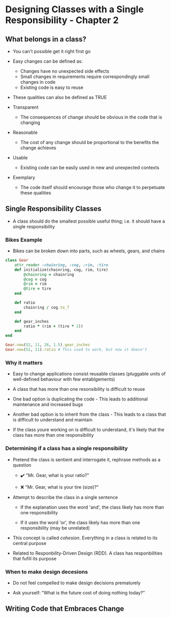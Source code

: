# Designing Classes with a Single Responsibility - Chapter 2

## What belongs in a class?

- You can't possible get it right first go

- Easy changes can be defined as:

  - Changes have no unexpected side effects
  - Small changes in requirements require correspondingly small changes in code
  - Existing code is easy to reuse

- These qualities can also be defined as TRUE

- Transparent
  - The consequences of change should be obvious in the code that is changing

- Reasonable
  - The cost of any change should be proportional to the benefits the change achieves

- Usable
  - Existing code can be easily used in new and unexpected contexts

- Exemplary
  - The code itself should encourage those who change it to perpetuate these qualities

## Single Responsibility Classes

- A class should do the smallest possible useful thing; i.e. it should have a
single responsibility

### Bikes Example

- Bikes can be broken down into parts, such as wheels, gears, and chains

```ruby
class Gear
    attr_reader :chainring, :cog, :rim, :tire
    def initialize(chainring, cog, rim, tire)
        @chainring = chainring
        @cog = cog
        @rim = rim
        @tire = tire
    end

    def ratio
        chainring / cog.to_f
    end

    def gear_inches
        ratio * (rim + (tire * 2))
    end
end

Gear.new(52, 11, 26, 1.5).gear_inches
Gear.new(52, 11).ratio # This used to work, but now it doesn't
```

### Why it matters

- Easy to change applications consist reusable classes (pluggable units of
well-defined behaviour with few entablgements)

- A class that has more than one resonsibility is difficult to reuse

- One bad option is duplicating the code - This leads to additional maintenance
and increased bugs

- Another bad option is to inherit from the class - This leads to a class that is
difficult to understand and maintain

- If the class youre working on is difficult to understand, it's likely that the
class has more than one responsibility

### Determining if a class has a single responsibility

- Pretend the class is sentient and interrogate it, rephrase methods as a question

  - ✔️ "Mr. Gear, what is your ratio?"

  - ❌ "Mr. Gear, what is your tire (size)?"

- Attempt to describe the class in a single sentence

  - If the explanation uses the word 'and', the class likely has more than one responsibility

  - If it uses the word 'or', the class likely has more than one responsibility
    (may be unrelated)

- This concept is called *cohesion*. Everything in a class is related to its
central purpose

- Related to Responbility-Driven Design (RDD). A class has responbilities that
fufill its purpose

### When to make design decesions

- Do not feel compelled to make design decisions prematurely

- Ask yourself: "What is the future cost of doing nothing today?"

## Writing Code that Embraces Change
